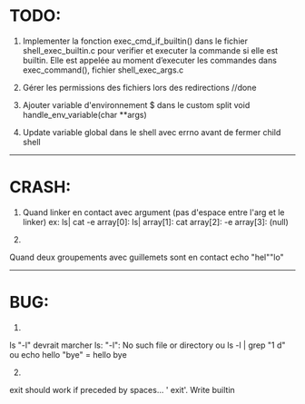 # TODO:
1) Implementer la fonction exec_cmd_if_builtin() dans le fichier shell_exec_builtin.c pour verifier et executer la commande si elle est builtin. Elle est appelée au moment d’executer les commandes dans exec_command(), fichier shell_exec_args.c

2) Gérer les permissions des fichiers lors des redirections //done

3) Ajouter variable d'environnement $ dans le custom split 
void	handle_env_variable(char **args)

4) Update variable global dans le shell avec errno avant de fermer child shell
--------

# CRASH:
1) Quand linker en contact avec argument (pas d'espace entre l'arg et le linker)
ex: ls| cat -e
array[0]: ls|
array[1]: cat
array[2]: -e
array[3]: (null)

2)
Quand deux groupements avec guillemets sont en contact
echo "hel""lo"

--------

# BUG:
1) 
ls "-l" devrait marcher
ls: "-l": No such file or directory
ou 
ls -l | grep "1 d"
ou
echo hello "bye"
= hello bye

2)
exit should work if preceded by spaces... '  	  exit'. Write builtin

